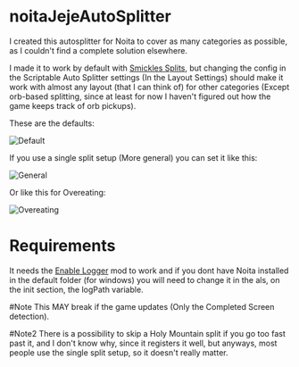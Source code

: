 # noitaJejeAutoSplitter
I created this autosplitter for Noita to cover as many categories as possible, as I couldn't find a complete solution elsewhere.

I made it to work by default with [Smickles Splits](https://www.speedrun.com/noita/resources/tvoht), but changing the config in the Scriptable Auto Splitter settings (In the Layout Settings) should make it work with almost any layout (that I can think of) for other categories (Except orb-based splitting, since at least for now I haven't figured out how the game keeps track of orb pickups).

These are the defaults:

![Default](https://cdn.discordapp.com/attachments/725845822369169469/1281233689069748297/image.png?ex=66daf95b&is=66d9a7db&hm=d67e362cd48b23685390e3833bcc09cb78a99b8c41afef79728c994fde305bed&)

If you use a single split setup (More general) you can set it like this:

![General](https://media.discordapp.net/attachments/725845822369169469/1281233874873094154/image.png?ex=66daf987&is=66d9a807&hm=d38ac0226386114421fe9ec66d4672082fcb0b72e5702d7afe48b8a80abc502a&=&format=webp&quality=lossless&width=267&height=167)

Or like this for Overeating:

![Overeating](https://media.discordapp.net/attachments/725845822369169469/1281234796089180171/image.png?ex=66dafa63&is=66d9a8e3&hm=ce7cf2ef0134e694252cbf2ed9b1d0163accf2714a1d8e079db96d4f2be5c5a3&=&format=webp&quality=lossless&width=274&height=161)

# Requirements
It needs the [Enable Logger](https://steamcommunity.com/sharedfiles/filedetails/?id=2124936579) mod to work  and if you dont have Noita installed in the default folder (for windows) you will need to change it in the als, on the init section, the logPath variable.

#Note
This MAY break if the game updates (Only the Completed Screen detection).

#Note2
There is a possibility to skip a Holy Mountain split if you go too fast past it, and I don't know why, since it registers it well, but anyways, most people use the single split setup, so it doesn't really matter.
